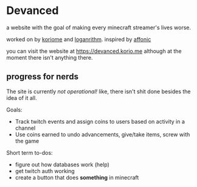 # Devanced

a website with the goal of making every minecraft streamer's lives worse.

worked on by [koriome](https://korio.me) and [loganrithm](https://twitter.com/loganrithm). inspired by [affonic](https://twitch.tv/affonic)

you can visit the website at https://devanced.korio.me although at the moment there isn't anything there.

## progress for nerds

The site is currently *not operational!* like, there isn't shit done besides the idea of it all.

Goals:
- Track twitch events and assign coins to users based on activity in a channel
- Use coins earned to undo advancements, give/take items, screw with the game

Short term to-dos:
- figure out how databases work (help)
- get twitch auth working
- create a button that does **something** in minecraft